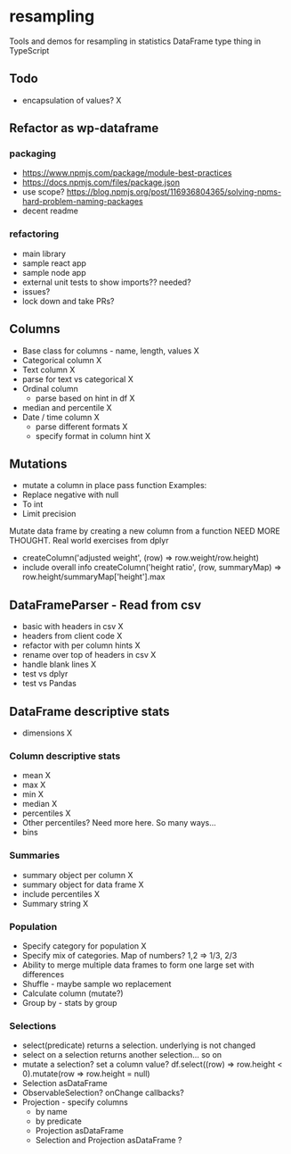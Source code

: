 # resampling

Tools and demos for resampling in statistics
DataFrame type thing in TypeScript

## Todo

- encapsulation of values? X

## Refactor as wp-dataframe

### packaging

- https://www.npmjs.com/package/module-best-practices
- https://docs.npmjs.com/files/package.json
- use scope? https://blog.npmjs.org/post/116936804365/solving-npms-hard-problem-naming-packages
- decent readme

### refactoring

- main library
- sample react app
- sample node app
- external unit tests to show imports?? needed?
- issues?
- lock down and take PRs?

## Columns

- Base class for columns - name, length, values X
- Categorical column X
- Text column X
- parse for text vs categorical X
- Ordinal column
  - parse based on hint in df X
- median and percentile X
- Date / time column X
  - parse different formats X
  - specify format in column hint X

## Mutations

- mutate a column in place pass function Examples:
- Replace negative with null
- To int
- Limit precision

Mutate data frame by creating a new column from a function NEED MORE THOUGHT. Real world exercises from dplyr

- createColumn('adjusted weight', (row) => row.weight/row.height)
- include overall info createColumn('height ratio', (row, summaryMap) => row.height/summaryMap['height'].max

## DataFrameParser - Read from csv

- basic with headers in csv X
- headers from client code X
- refactor with per column hints X
- rename over top of headers in csv X
- handle blank lines X
- test vs dplyr
- test vs Pandas

## DataFrame descriptive stats

- dimensions X

### Column descriptive stats

- mean X
- max X
- min X
- median X
- percentiles X
- Other percentiles? Need more here. So many ways...
- bins

### Summaries

- summary object per column X
- summary object for data frame X
- include percentiles X
- Summary string X

### Population

- Specify category for population X
- Specify mix of categories. Map of numbers? 1,2 => 1/3, 2/3
- Ability to merge multiple data frames to form one large set with differences
- Shuffle - maybe sample wo replacement
- Calculate column (mutate?)
- Group by - stats by group

### Selections

- select(predicate) returns a selection. underlying is not changed
- select on a selection returns another selection... so on
- mutate a selection? set a column value?
  df.select((row) => row.height < 0).mutate(row => row.height = null)
- Selection asDataFrame
- ObservableSelection? onChange callbacks?
- Projection - specify columns
  - by name
  - by predicate
  - Projection asDataFrame
  - Selection and Projection asDataFrame ?
